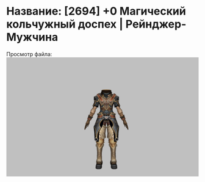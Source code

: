 # Название: [2694] +0 Магический кольчужный доспех | Рейнджер-Мужчина

Просмотр файла:
![p020002.png](p020002.png)